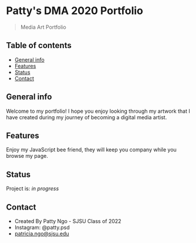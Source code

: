 # Patty's DMA 2020 Portfolio
> Media Art Portfolio

## Table of contents
* [General info](#general-info)
* [Features](#features)
* [Status](#status)
* [Contact](#contact)

## General info
Welcome to my portfolio! I hope you enjoy looking through my artwork that I have created during my journey of becoming a digital media artist.

## Features
Enjoy my JavaScript bee friend, they will keep you company while you browse my page.

## Status
Project is: _in progress_

## Contact
* Created By Patty Ngo - SJSU Class of 2022
* Instagram: @patty.psd
* patricia.ngo@sjsu.edu

